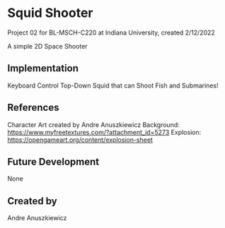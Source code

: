 # Squid Shooter
Project 02 for BL-MSCH-C220 at Indiana University, created 2/12/2022

A simple 2D Space Shooter

## Implementation
Keyboard Control
Top-Down Squid that can Shoot Fish and Submarines!

## References
Character Art created by Andre Anuszkiewicz
Background: https://www.myfreetextures.com/?attachment_id=5273
Explosion: https://opengameart.org/content/explosion-sheet

## Future Development
None

## Created by
Andre Anuszkiewicz
